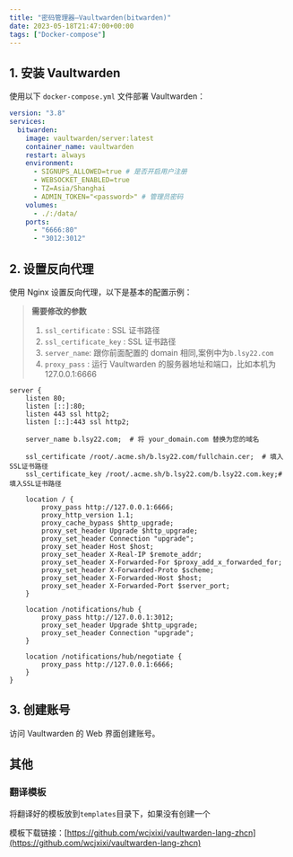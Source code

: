 ```yaml
---
title: "密码管理器—Vaultwarden(bitwarden)"
date: 2023-05-18T21:47:00+00:00
tags: ["Docker-compose"]
---
```


## 1. 安装 Vaultwarden

使用以下 `docker-compose.yml` 文件部署 Vaultwarden：

```yaml
version: "3.8"
services:
  bitwarden:
    image: vaultwarden/server:latest
    container_name: vaultwarden
    restart: always
    environment:
      - SIGNUPS_ALLOWED=true # 是否开启用户注册
      - WEBSOCKET_ENABLED=true
      - TZ=Asia/Shanghai
      - ADMIN_TOKEN="<password>" # 管理员密码
    volumes:
      - ./:/data/
    ports:
      - "6666:80"
      - "3012:3012"
```

## 2. 设置反向代理

使用 Nginx 设置反向代理，以下是基本的配置示例：

> **需要修改的参数**
>
> 1. `ssl_certificate` : SSL 证书路径
> 2. `ssl_certificate_key` : SSL 证书路径
> 3. `server_name`: 跟你前面配置的 domain 相同,案例中为`b.lsy22.com`
> 4. `proxy_pass` : 运行 Vaultwarden 的服务器地址和端口，比如本机为 127.0.0.1:6666

```nginx
server {
    listen 80;
    listen [::]:80;
    listen 443 ssl http2;
    listen [::]:443 ssl http2;

    server_name b.lsy22.com;  # 将 your_domain.com 替换为您的域名

    ssl_certificate /root/.acme.sh/b.lsy22.com/fullchain.cer;  # 填入SSL证书路径
    ssl_certificate_key /root/.acme.sh/b.lsy22.com/b.lsy22.com.key;# 填入SSL证书路径

    location / {
        proxy_pass http://127.0.0.1:6666;
        proxy_http_version 1.1;
        proxy_cache_bypass $http_upgrade;
        proxy_set_header Upgrade $http_upgrade;
        proxy_set_header Connection "upgrade";
        proxy_set_header Host $host;
        proxy_set_header X-Real-IP $remote_addr;
        proxy_set_header X-Forwarded-For $proxy_add_x_forwarded_for;
        proxy_set_header X-Forwarded-Proto $scheme;
        proxy_set_header X-Forwarded-Host $host;
        proxy_set_header X-Forwarded-Port $server_port;
    }

    location /notifications/hub {
        proxy_pass http://127.0.0.1:3012;
        proxy_set_header Upgrade $http_upgrade;
        proxy_set_header Connection "upgrade";
    }

    location /notifications/hub/negotiate {
        proxy_pass http://127.0.0.1:6666;
    }
}
```

## 3. 创建账号

访问 Vaultwarden 的 Web 界面创建账号。

## 其他

### 翻译模板

将翻译好的模板放到`templates`目录下，如果没有创建一个

模板下载链接：[https://github.com/wcjxixi/vaultwarden-lang-zhcn](https://github.com/wcjxixi/vaultwarden-lang-zhcn)

